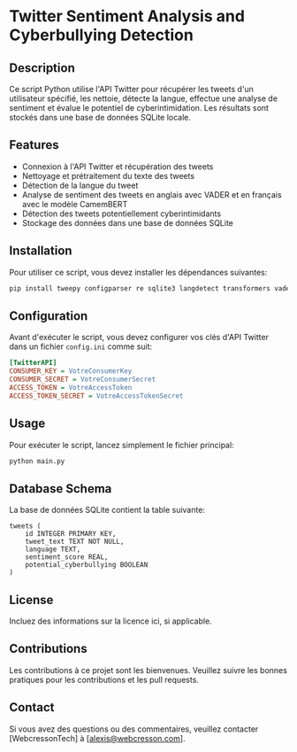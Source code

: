 # Twitter Sentiment Analysis and Cyberbullying Detection

## Description
Ce script Python utilise l'API Twitter pour récupérer les tweets d'un utilisateur spécifié, les nettoie, détecte la langue, effectue une analyse de sentiment et évalue le potentiel de cyberintimidation. Les résultats sont stockés dans une base de données SQLite locale.

## Features
- Connexion à l'API Twitter et récupération des tweets
- Nettoyage et prétraitement du texte des tweets
- Détection de la langue du tweet
- Analyse de sentiment des tweets en anglais avec VADER et en français avec le modèle CamemBERT
- Détection des tweets potentiellement cyberintimidants
- Stockage des données dans une base de données SQLite

## Installation
Pour utiliser ce script, vous devez installer les dépendances suivantes:

```bash
pip install tweepy configparser re sqlite3 langdetect transformers vaderSentiment
```

## Configuration
Avant d'exécuter le script, vous devez configurer vos clés d'API Twitter dans un fichier `config.ini` comme suit:

```ini
[TwitterAPI]
CONSUMER_KEY = VotreConsumerKey
CONSUMER_SECRET = VotreConsumerSecret
ACCESS_TOKEN = VotreAccessToken
ACCESS_TOKEN_SECRET = VotreAccessTokenSecret
```

## Usage
Pour exécuter le script, lancez simplement le fichier principal:

```bash
python main.py
```

## Database Schema
La base de données SQLite contient la table suivante:

```
tweets (
    id INTEGER PRIMARY KEY,
    tweet_text TEXT NOT NULL,
    language TEXT,
    sentiment_score REAL,
    potential_cyberbullying BOOLEAN
)
```

## License
Incluez des informations sur la licence ici, si applicable.

## Contributions
Les contributions à ce projet sont les bienvenues. Veuillez suivre les bonnes pratiques pour les contributions et les pull requests.

## Contact
Si vous avez des questions ou des commentaires, veuillez contacter [WebcressonTech] à [alexis@webcresson.com].

